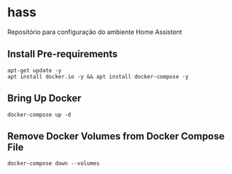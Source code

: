 # hass
Repositório para configuração do ambiente Home Assistent


## Install Pre-requirements
```
apt-get update -y
apt install docker.io -y && apt install docker-compose -y
```

## Bring Up Docker
```
docker-compose up -d
```

## Remove Docker Volumes from Docker Compose File
```
docker-compose down --volumes